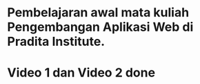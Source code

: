 # Pembelajaran awal mata kuliah Pengembangan Aplikasi Web di Pradita Institute.
# Video 1 dan Video 2 done
